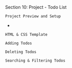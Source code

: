 Section 10: Project - Todo List


    Project Preview and Setup

* 




    
    HTML & CSS Template
    
    Adding Todos
    
    Deleting Todos
    
    Searching & Filtering Todos
